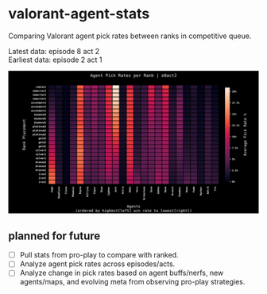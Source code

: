 # valorant-agent-stats

Comparing Valorant agent pick rates between ranks in competitive queue.

Latest data: episode 8 act 2\
Earliest data: episode 2 act 1

![e8act2](./heatmaps/rocket/e8act2.svg)

## planned for future

- [ ] Pull stats from pro-play to compare with ranked.
- [ ] Analyze agent pick rates across episodes/acts.
- [ ] Analyze change in pick rates based on agent buffs/nerfs, new agents/maps, and evolving meta from observing pro-play strategies.
